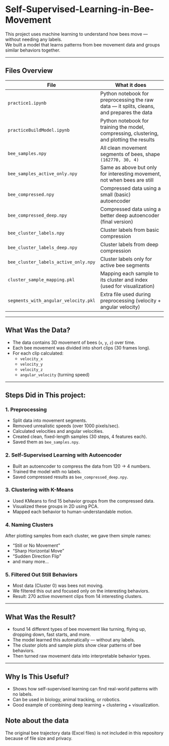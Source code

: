 # Self-Supervised-Learning-in-Bee-Movement



This project uses machine learning to understand how bees move — without needing any labels.  
We built a model that learns patterns from bee movement data and groups similar behaviors together.

---

##  Files Overview

| File | What it does |
|------|---------------|
| `practice1.ipynb` | Python notebook for preprocessing the raw data — it splits, cleans, and prepares the data |
| `practiceBuildModel.ipynb` | Python notebook for training the model, compressing, clustering, and plotting the results |
| `bee_samples.npy` | All clean movement segments of bees, shape `(162770, 30, 4)` |
| `bee_samples_active_only.npy` | Same as above but only for interesting movement, not when bees are still |
| `bee_compressed.npy` | Compressed data using a small (basic) autoencoder |
| `bee_compressed_deep.npy` | Compressed data using a better deep autoencoder (final version) |
| `bee_cluster_labels.npy` | Cluster labels from basic compression |
| `bee_cluster_labels_deep.npy` | Cluster labels from deep compression |
| `bee_cluster_labels_active_only.npy` | Cluster labels only for active bee segments |
| `cluster_sample_mapping.pkl` | Mapping each sample to its cluster and index (used for visualization) |
| `segments_with_angular_velocity.pkl` | Extra file used during preprocessing (velocity + angular velocity) |


---

##  What Was the Data?

- The data contains 3D movement of bees (`x`, `y`, `z`) over time.
- Each bee movement was divided into short clips (30 frames long).
- For each clip calculated:
  - `velocity_x`
  - `velocity_y`
  - `velocity_z`
  - `angular_velocity` (turning speed)

---

##  Steps Did in This project:

### 1. Preprocessing
- Split data into movement segments.
- Removed unrealistic speeds (over 1000 pixels/sec).
- Calculated velocities and angular velocities.
- Created clean, fixed-length samples (30 steps, 4 features each).
- Saved them as `bee_samples.npy`.

### 2. Self-Supervised Learning with Autoencoder
- Built an autoencoder to compress the data from 120 → 4 numbers.
- Trained the model with no labels.
- Saved compressed results as `bee_compressed_deep.npy`.

### 3. Clustering with K-Means
- Used KMeans to find 15 behavior groups from the compressed data.
- Visualized these groups in 2D using PCA.
- Mapped each behavior to human-understandable motion.

### 4. Naming Clusters
After plotting samples from each cluster, we gave them simple names:
- “Still or No Movement”
- “Sharp Horizontal Move”
- “Sudden Direction Flip”
- and many more…

### 5. Filtered Out Still Behaviors
- Most data (Cluster 0) was bees not moving.
- We filtered this out and focused only on the interesting behaviors.
- Result: 270 active movement clips from 14 interesting clusters.

---

##  What Was the Result?

- found 14 different types of bee movement like turning, flying up, dropping down, fast starts, and more.
- The model learned this automatically — without any labels.
- The cluster plots and sample plots show clear patterns of bee behaviors.
- Then turned raw movement data into interpretable behavior types.

---

##  Why Is This Useful?

- Shows how self-supervised learning can find real-world patterns with no labels.
- Can be used in biology, animal tracking, or robotics.
- Good example of combining deep learning + clustering + visualization.

## Note about the data
The original bee trajectory data (Excel files) is not included in this repository because of file size and privacy.



